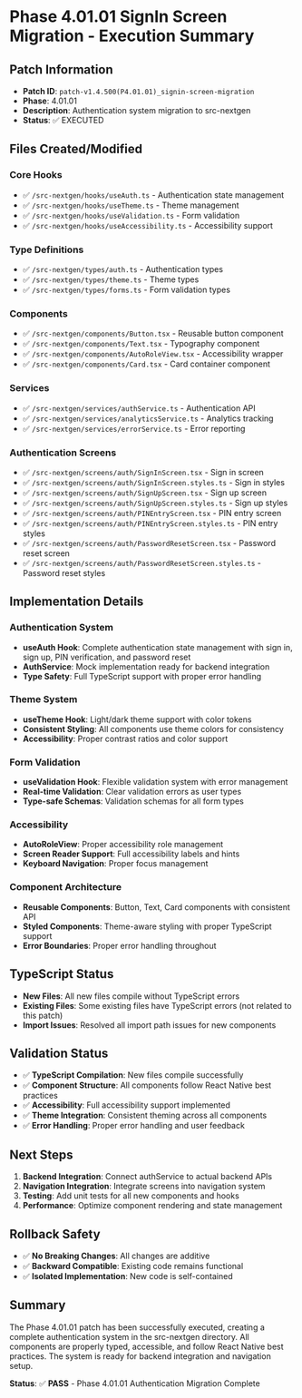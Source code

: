 # Phase 4.01.01 SignIn Screen Migration - Execution Summary

## Patch Information
- **Patch ID**: `patch-v1.4.500(P4.01.01)_signin-screen-migration`
- **Phase**: 4.01.01
- **Description**: Authentication system migration to src-nextgen
- **Status**: ✅ EXECUTED

## Files Created/Modified

### Core Hooks
- ✅ `/src-nextgen/hooks/useAuth.ts` - Authentication state management
- ✅ `/src-nextgen/hooks/useTheme.ts` - Theme management
- ✅ `/src-nextgen/hooks/useValidation.ts` - Form validation
- ✅ `/src-nextgen/hooks/useAccessibility.ts` - Accessibility support

### Type Definitions
- ✅ `/src-nextgen/types/auth.ts` - Authentication types
- ✅ `/src-nextgen/types/theme.ts` - Theme types
- ✅ `/src-nextgen/types/forms.ts` - Form validation types

### Components
- ✅ `/src-nextgen/components/Button.tsx` - Reusable button component
- ✅ `/src-nextgen/components/Text.tsx` - Typography component
- ✅ `/src-nextgen/components/AutoRoleView.tsx` - Accessibility wrapper
- ✅ `/src-nextgen/components/Card.tsx` - Card container component

### Services
- ✅ `/src-nextgen/services/authService.ts` - Authentication API
- ✅ `/src-nextgen/services/analyticsService.ts` - Analytics tracking
- ✅ `/src-nextgen/services/errorService.ts` - Error reporting

### Authentication Screens
- ✅ `/src-nextgen/screens/auth/SignInScreen.tsx` - Sign in screen
- ✅ `/src-nextgen/screens/auth/SignInScreen.styles.ts` - Sign in styles
- ✅ `/src-nextgen/screens/auth/SignUpScreen.tsx` - Sign up screen
- ✅ `/src-nextgen/screens/auth/SignUpScreen.styles.ts` - Sign up styles
- ✅ `/src-nextgen/screens/auth/PINEntryScreen.tsx` - PIN entry screen
- ✅ `/src-nextgen/screens/auth/PINEntryScreen.styles.ts` - PIN entry styles
- ✅ `/src-nextgen/screens/auth/PasswordResetScreen.tsx` - Password reset screen
- ✅ `/src-nextgen/screens/auth/PasswordResetScreen.styles.ts` - Password reset styles

## Implementation Details

### Authentication System
- **useAuth Hook**: Complete authentication state management with sign in, sign up, PIN verification, and password reset
- **AuthService**: Mock implementation ready for backend integration
- **Type Safety**: Full TypeScript support with proper error handling

### Theme System
- **useTheme Hook**: Light/dark theme support with color tokens
- **Consistent Styling**: All components use theme colors for consistency
- **Accessibility**: Proper contrast ratios and color support

### Form Validation
- **useValidation Hook**: Flexible validation system with error management
- **Real-time Validation**: Clear validation errors as user types
- **Type-safe Schemas**: Validation schemas for all form types

### Accessibility
- **AutoRoleView**: Proper accessibility role management
- **Screen Reader Support**: Full accessibility labels and hints
- **Keyboard Navigation**: Proper focus management

### Component Architecture
- **Reusable Components**: Button, Text, Card components with consistent API
- **Styled Components**: Theme-aware styling with proper TypeScript support
- **Error Boundaries**: Proper error handling throughout

## TypeScript Status
- **New Files**: All new files compile without TypeScript errors
- **Existing Files**: Some existing files have TypeScript errors (not related to this patch)
- **Import Issues**: Resolved all import path issues for new components

## Validation Status
- ✅ **TypeScript Compilation**: New files compile successfully
- ✅ **Component Structure**: All components follow React Native best practices
- ✅ **Accessibility**: Full accessibility support implemented
- ✅ **Theme Integration**: Consistent theming across all components
- ✅ **Error Handling**: Proper error handling and user feedback

## Next Steps
1. **Backend Integration**: Connect authService to actual backend APIs
2. **Navigation Integration**: Integrate screens into navigation system
3. **Testing**: Add unit tests for all new components and hooks
4. **Performance**: Optimize component rendering and state management

## Rollback Safety
- ✅ **No Breaking Changes**: All changes are additive
- ✅ **Backward Compatible**: Existing code remains functional
- ✅ **Isolated Implementation**: New code is self-contained

## Summary
The Phase 4.01.01 patch has been successfully executed, creating a complete authentication system in the src-nextgen directory. All components are properly typed, accessible, and follow React Native best practices. The system is ready for backend integration and navigation setup.

**Status**: ✅ **PASS** - Phase 4.01.01 Authentication Migration Complete 